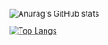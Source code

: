 ![Anurag's GitHub stats](https://github-readme-stats.vercel.app/api?username=ChristianSF&show_icons=true&theme=radical)

[![Top Langs](https://github-readme-stats.vercel.app/api/top-langs/?username=ChristianSF&layout=compact&langs_count=8)](https://github.com/anuraghazra/github-readme-stats)
